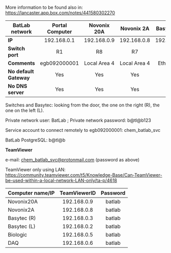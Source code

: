 More information to be found also in: https://lancaster.app.box.com/notes/441580302270

| **BatLab network** | Portal Computer | Novonix 20A  | Novonix 2A  | Basytec (R) | Basytec (L) | BioLogic   | DAQ     |
|--------------------|:---------------:|:------------:|:-----------:|:-----------:|:-----------:|:----------:|:----------:|
| **IP**             | 192.168.0.1     | 192.168.0.9  | 192.168.0.8 | 192.168.0.3 | 192.168.0.2 | 192.168.0.5| 192.168.0.6|
| **Switch port**    |    R1           | R8           | R7          | R3          | R2          | R5         | R6         |
| **Comments**       |  egb092000001   | Local Area 4 | Local Area 4| Ethernet 3  | Ethernet 2  | Ethernet 5 | Ethernet 2 |       
| **No default Gateway** |    Yes      |  Yes         | Yes         | Yes         | Yes         | Yes        | Yes        | 
| **No DNS server**    |     Yes       | Yes          | Yes         | Yes         | Yes         | Yes        | Yes        | 
  

Switches and Basytec: looking from the door, the one on the right (R), the one on the left (L).

Private network user: BatLab ; Private network password: b@tl@b123

Service account to connect remotely to egb092000001: chem_batlab_svc

BatLab PostgreSQL: b@tl@b

**TeamViewer**

e-mail: chem_batlab_svc@protonmail.com (password as above)

TeamViewer only using LAN: https://community.teamviewer.com/t5/Knowledge-Base/Can-TeamViewer-be-used-within-a-local-network-LAN-only/ta-p/4618


| Computer name/IP  | TeamViewerID | Password  | 
|-------------------|:------------:|:---------:|
| Novonix20A | 192.168.0.9 | batlab|
| Novonix2A   | 192.168.0.8 | batlab |
| Basytec (R) | 192.168.0.3 | batlab |
| Basytec (L) | 192.168.0.2 | batlab |
| Biologic    | 192.168.0.5 | batlab |
| DAQ         | 192.168.0.6 | batlab |

